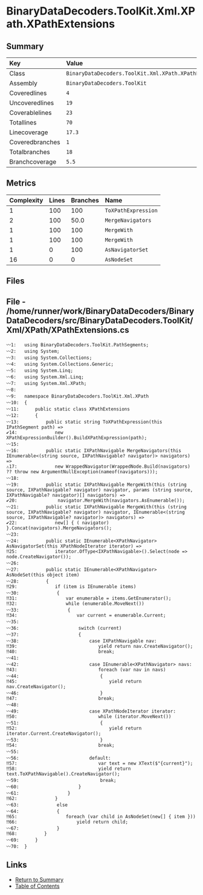﻿# BinaryDataDecoders.ToolKit.Xml.XPath.XPathExtensions

## Summary

| Key             | Value                                                  |
| :-------------- | :----------------------------------------------------- |
| Class           | `BinaryDataDecoders.ToolKit.Xml.XPath.XPathExtensions` |
| Assembly        | `BinaryDataDecoders.ToolKit`                           |
| Coveredlines    | `4`                                                    |
| Uncoveredlines  | `19`                                                   |
| Coverablelines  | `23`                                                   |
| Totallines      | `70`                                                   |
| Linecoverage    | `17.3`                                                 |
| Coveredbranches | `1`                                                    |
| Totalbranches   | `18`                                                   |
| Branchcoverage  | `5.5`                                                  |

## Metrics

| Complexity | Lines | Branches | Name                |
| :--------- | :---- | :------- | :------------------ |
| 1          | 100   | 100      | `ToXPathExpression` |
| 2          | 100   | 50.0     | `MergeNavigators`   |
| 1          | 100   | 100      | `MergeWith`         |
| 1          | 100   | 100      | `MergeWith`         |
| 1          | 0     | 100      | `AsNavigatorSet`    |
| 16         | 0     | 0        | `AsNodeSet`         |

## Files

## File - /home/runner/work/BinaryDataDecoders/BinaryDataDecoders/src/BinaryDataDecoders.ToolKit/Xml/XPath/XPathExtensions.cs

```CSharp
〰1:   using BinaryDataDecoders.ToolKit.PathSegments;
〰2:   using System;
〰3:   using System.Collections;
〰4:   using System.Collections.Generic;
〰5:   using System.Linq;
〰6:   using System.Xml.Linq;
〰7:   using System.Xml.XPath;
〰8:   
〰9:   namespace BinaryDataDecoders.ToolKit.Xml.XPath
〰10:  {
〰11:      public static class XPathExtensions
〰12:      {
〰13:          public static string ToXPathExpression(this IPathSegment path) =>
✔14:              new XPathExpressionBuilder().BuildXPathExpression(path);
〰15:  
〰16:          public static IXPathNavigable MergeNavigators(this IEnumerable<(string source, IXPathNavigable? navigator)> navigators) =>
⚠17:              new WrappedNavigator(WrappedNode.Build(navigators) ?? throw new ArgumentNullException(nameof(navigators)));
〰18:  
〰19:          public static IXPathNavigable MergeWith(this (string source, IXPathNavigable? navigator) navigator, params (string source, IXPathNavigable? navigator)[] navigators) =>
✔20:               navigator.MergeWith(navigators.AsEnumerable());
〰21:          public static IXPathNavigable MergeWith(this (string source, IXPathNavigable? navigator) navigator, IEnumerable<(string source, IXPathNavigable? navigator)> navigators) =>
✔22:              new[] { ( navigator) }.Concat(navigators).MergeNavigators();
〰23:  
〰24:          public static IEnumerable<XPathNavigator> AsNavigatorSet(this XPathNodeIterator iterator) =>
‼25:              iterator.OfType<IXPathNavigable>().Select(node => node.CreateNavigator());
〰26:  
〰27:          public static IEnumerable<XPathNavigator> AsNodeSet(this object item)
〰28:          {
‼29:              if (item is IEnumerable items)
〰30:              {
‼31:                  var enumerable = items.GetEnumerator();
‼32:                  while (enumerable.MoveNext())
〰33:                  {
‼34:                      var current = enumerable.Current;
〰35:  
〰36:                      switch (current)
〰37:                      {
〰38:                          case IXPathNavigable nav:
‼39:                              yield return nav.CreateNavigator();
‼40:                              break;
〰41:  
〰42:                          case IEnumerable<XPathNavigator> navs:
‼43:                              foreach (var nav in navs)
〰44:                              {
‼45:                                  yield return nav.CreateNavigator();
〰46:                              }
‼47:                              break;
〰48:  
〰49:                          case XPathNodeIterator iterator:
‼50:                              while (iterator.MoveNext())
〰51:                              {
‼52:                                  yield return iterator.Current.CreateNavigator();
〰53:                              }
‼54:                              break;
〰55:  
〰56:                          default:
‼57:                              var text = new XText($"{current}");
‼58:                              yield return text.ToXPathNavigable().CreateNavigator();
〰59:                              break;
〰60:                      }
〰61:                  }
‼62:              }
〰63:              else
〰64:              {
‼65:                  foreach (var child in AsNodeSet(new[] { item }))
‼66:                      yield return child;
〰67:              }
‼68:          }
〰69:      }
〰70:  }
```

## Links

* [Return to Summary](Summary.md)
* [Table of Contents](../TOC.md)

